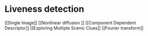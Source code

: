 # Liveness detection
[[Single Image]]
[[Nonlinear diffusion ]]
[[Component Dependent Descriptor]]
[[Exploring Multiple Scenic Clues]]
[[Fourier transform]]
